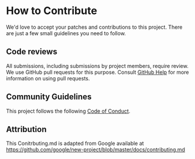 # How to Contribute

We'd love to accept your patches and contributions to this project. There are
just a few small guidelines you need to follow.

## Code reviews

All submissions, including submissions by project members, require review. We
use GitHub pull requests for this purpose. Consult
[GitHub Help](https://help.github.com/articles/about-pull-requests/) for more
information on using pull requests.

## Community Guidelines

This project follows the following [Code of Conduct](https://github.com/alliander-opensource/equigy-client/blob/master/CODE_OF_CONDUCT.md).

## Attribution

This Conitrbuting.md is adapted from Google
available at
https://github.com/google/new-project/blob/master/docs/contributing.md
